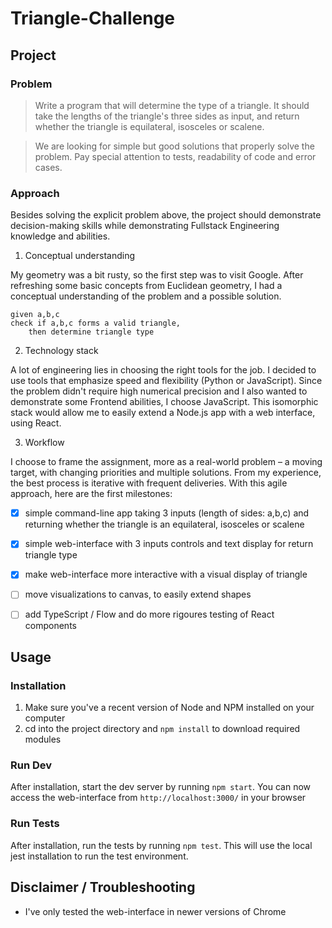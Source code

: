 # Triangle-Challenge

## Project

### Problem

> Write a program that will determine the type of a triangle. It should take the lengths of the triangle's three sides as input, and return whether the triangle is equilateral, isosceles or scalene.

> We are looking for simple but good solutions that properly solve the problem. Pay special attention to tests, readability of code and error cases.

### Approach

Besides solving the explicit problem above, the project should demonstrate decision-making skills while demonstrating Fullstack Engineering knowledge and abilities.

1. Conceptual understanding

My geometry was a bit rusty, so the first step was to visit Google. After refreshing some basic concepts from Euclidean geometry, I had a conceptual understanding of the problem and a possible solution.

    given a,b,c
    check if a,b,c forms a valid triangle,
        then determine triangle type

2. Technology stack

A lot of engineering lies in choosing the right tools for the job. I decided to use tools that emphasize speed and flexibility (Python or JavaScript). Since the problem didn't require high numerical precision and I also wanted to demonstrate some Frontend abilities, I choose JavaScript. This isomorphic stack would allow me to easily extend a Node.js app with a web interface, using React.

3. Workflow

I choose to frame the assignment, more as a real-world problem – a moving target, with changing priorities and multiple solutions. From my experience, the best process is iterative with frequent deliveries. With this agile approach, here are the first milestones:

- [x] simple command-line app taking 3 inputs (length of sides: a,b,c) and returning whether the triangle is an equilateral, isosceles or scalene

- [x] simple web-interface with 3 inputs controls and text display for return triangle type

- [x] make web-interface more interactive with a visual display of triangle

- [ ] move visualizations to canvas, to easily extend shapes

- [ ] add TypeScript / Flow and do more rigoures testing of React components

## Usage

### Installation

1. Make sure you've a recent version of Node and NPM installed on your computer
2. cd into the project directory and `npm install` to download required modules

### Run Dev

After installation, start the dev server by running `npm start`. You can now access the web-interface from `http://localhost:3000/` in your browser

### Run Tests

After installation, run the tests by running `npm test`. This will use the local jest installation to run the test environment.

## Disclaimer / Troubleshooting

- I've only tested the web-interface in newer versions of Chrome
